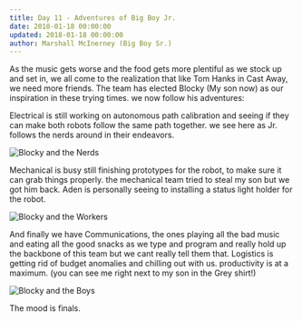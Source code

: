 ```yaml
---
title: Day 11 - Adventures of Big Boy Jr.
date: 2018-01-18 00:00:00
updated: 2018-01-18 00:00:00
author: Marshall McInerney (Big Boy Sr.)
---
```


As the music gets worse and the food gets more plentiful as we stock up and set in, we all come to the realization that like Tom Hanks in Cast Away, we need more friends. The team has elected Blocky (My son now) as our inspiration in these trying times. we now follow his adventures:

Electrical is still working on autonomous path calibration and seeing if they can make both robots follow the same path together. we see here as Jr. follows the nerds around in their endeavors.

![Blocky and the Nerds](/images/20180118/blockelec.jpg)

Mechanical is busy still finishing prototypes for the robot, to make sure it can grab things properly. the mechanical team tried to steal my son but we got him back. Aden is personally seeing to installing a status light holder for the robot.

![Blocky and the Workers](/images/20180118/blockmech.jpg)

And finally we have Communications, the ones playing all the bad music and eating all the good snacks as we type and program and really hold up the backbone of this team but we cant really tell them that. Logistics is getting rid of budget anomalies and chilling out with us. productivity is at a maximum. (you can see me right next to my son in the Grey shirt!)

![Blocky and the Boys](/images/20180118/blockcom.jpg)

The mood is finals.
